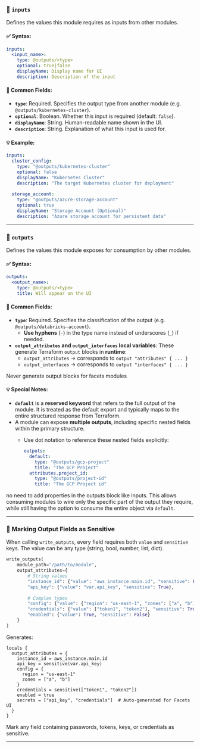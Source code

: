 ### 🔹 `inputs`

Defines the values this module requires as inputs from other modules.

#### ✅ Syntax:

```yaml
inputs:
  <input_name>:
    type: @outputs/<type>
    optional: true|false
    displayName: Display name for UI
    description: Description of the input
```

#### 🔑 Common Fields:

- **`type`**: Required. Specifies the output type from another module (e.g. `@outputs/kubernetes-cluster`).
- **`optional`**: Boolean. Whether this input is required (default: `false`).
- **`displayName`**: String. Human-readable name shown in the UI.
- **`description`**: String. Explanation of what this input is used for.

#### 💡 Example:

```yaml
inputs:
  cluster_config:
    type: "@outputs/kubernetes-cluster"
    optional: false
    displayName: "Kubernetes Cluster"
    description: "The target Kubernetes cluster for deployment"
  
  storage_account:
    type: "@outputs/azure-storage-account"
    optional: true
    displayName: "Storage Account (Optional)"
    description: "Azure storage account for persistent data"
```

---

### 🔹 `outputs`

Defines the values this module exposes for consumption by other modules.

#### ✅ Syntax:

```yaml
outputs:
  <output_name>:
    type: @outputs/<type>
    title: Will appear on the UI
```

#### 🔑 Common Fields:

- **`type`**: Required. Specifies the classification of the output (e.g. `@outputs/databricks-account`).
    - **Use hyphens** (`-`) in the type name instead of underscores (`_`) if needed.
- **`output_attributes` and `output_interfaces` local variables**: These generate Terraform `output` blocks in **runtime**:
    - `output_attributes` → corresponds to `output "attributes" { ... }`
    - `output_interfaces` → corresponds to `output "interfaces" { ... }`

<important> Never generate output blocks for facets modules</important>

#### 💡 Special Notes:

- **`default`** is a **reserved keyword** that refers to the full output of the module. It is treated as the default
  export and typically maps to the entire structured response from Terraform.
- A module can expose **multiple outputs**, including specific nested fields within the primary structure.
    - Use dot notation to reference these nested fields explicitly:

      ```yaml
      outputs:
        default:
          type: "@outputs/gcp-project"
          title: "The GCP Project"
        attributes.project_id:
          type: "@outputs/project-id"
          title: "The GCP Project id"
      ```
<important> no need to add properties in the outputs block like inputs.</important>
      This allows consuming modules to wire only the specific part of the output they require, while still having the
      option to consume the entire object via `default`.

---

### 🔐 Marking Output Fields as Sensitive

When calling `write_outputs`, every field requires both `value` and `sensitive` keys. The value can be any type (string, bool, number, list, dict).

```python
write_outputs(
    module_path="/path/to/module",
    output_attributes={
        # String values
        "instance_id": {"value": "aws_instance.main.id", "sensitive": False},
        "api_key": {"value": "var.api_key", "sensitive": True},
        
        # Complex types
        "config": {"value": {"region": "us-east-1", "zones": ["a", "b"]}, "sensitive": False},
        "credentials": {"value": ["token1", "token2"], "sensitive": True},
        "enabled": {"value": True, "sensitive": False}
    }
)
```

Generates:
```hcl
locals {
  output_attributes = {
    instance_id = aws_instance.main.id
    api_key = sensitive(var.api_key)
    config = {
      region = "us-east-1"
      zones = ["a", "b"]
    }
    credentials = sensitive(["token1", "token2"])
    enabled = true
    secrets = ["api_key", "credentials"]  # Auto-generated for Facets UI
  }
}
```

<important>Mark any field containing passwords, tokens, keys, or credentials as sensitive.</important>

---

